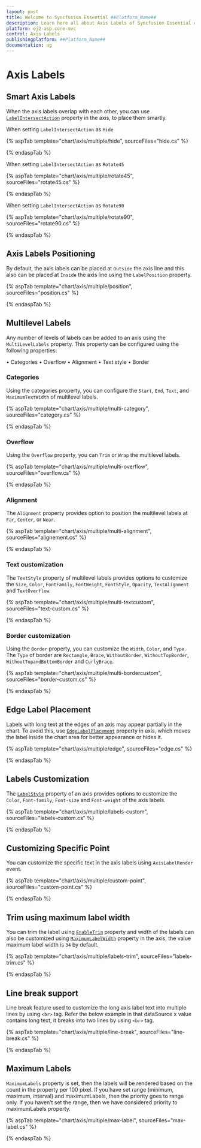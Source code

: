 ```yaml
---
layout: post
title: Welcome to Syncfusion Essential ##Platform_Name##
description: Learn here all about Axis Labels of Syncfusion Essential ##Platform_Name## widgets based on HTML5 and jQuery.
platform: ej2-asp-core-mvc
control: Axis Labels
publishingplatform: ##Platform_Name##
documentation: ug
---
```



# Axis Labels

## Smart Axis Labels

When the axis labels overlap with each other, you can use [`LabelIntersectAction`](https://help.syncfusion.com/cr/aspnetcore-js2/Syncfusion.EJ2.Charts.ChartAxis.html#Syncfusion_EJ2_Charts_ChartAxis_LabelIntersectAction)
property in the axis, to place them smartly.

When setting `LabelIntersectAction` as `Hide`

{% aspTab template="chart/axis/multiple/hide", sourceFiles="hide.cs" %}

{% endaspTab %}

When setting `LabelIntersectAction` as `Rotate45`

{% aspTab template="chart/axis/multiple/rotate45", sourceFiles="rotate45.cs" %}

{% endaspTab %}

When setting `LabelIntersectAction` as `Rotate90`

{% aspTab template="chart/axis/multiple/rotate90", sourceFiles="rotate90.cs" %}

{% endaspTab %}

## Axis Labels Positioning

By default, the axis labels can be placed at `Outside` the axis line and this also can be placed at `Inside`
the axis line using the `LabelPosition` property.

{% aspTab template="chart/axis/multiple/position", sourceFiles="position.cs" %}

{% endaspTab %}

## Multilevel Labels

Any number of levels of labels can be added to an axis using the `MultiLevelLabels` property. This property can be
configured using the following properties:

• Categories
• Overflow
• Alignment
• Text style
• Border

### Categories

Using the categories property, you can configure the `Start`, `End`, `Text`, and `MaximumTextWidth` of multilevel labels.

{% aspTab template="chart/axis/multiple/multi-category", sourceFiles="category.cs" %}

{% endaspTab %}

### Overflow

Using the `Overflow` property, you can `Trim` or `Wrap` the multilevel labels.

{% aspTab template="chart/axis/multiple/multi-overflow", sourceFiles="overflow.cs" %}

{% endaspTab %}

### Alignment

The `Alignment` property provides option to position the multilevel labels at `Far`, `Center`, or `Near`.

{% aspTab template="chart/axis/multiple/multi-alignment", sourceFiles="alignement.cs" %}

{% endaspTab %}

### Text customization

The `TextStyle` property of multilevel labels provides options to customize the `Size`, `Color`, `FontFamily`,
`FontWeight`, `FontStyle`, `Opacity`, `TextAlignment` and `TextOverflow`.

{% aspTab template="chart/axis/multiple/multi-textcustom", sourceFiles="text-custom.cs" %}

{% endaspTab %}

### Border customization

Using the `Border` property, you can customize the `Width`, `Color`, and `Type`. The `Type` of border
are `Rectangle`, `Brace`, `WithoutBorder`, `WithoutTopBorder`, `WithoutTopandBottomBorder` and `CurlyBrace`.

{% aspTab template="chart/axis/multiple/multi-bordercustom", sourceFiles="border-custom.cs" %}

{% endaspTab %}

## Edge Label Placement

Labels with long text at the edges of an axis may appear partially in the chart. To avoid this,
use [`EdgeLabelPlacement`](https://help.syncfusion.com/cr/aspnetcore-js2/Syncfusion.EJ2.Charts.ChartAxis.html#Syncfusion_EJ2_Charts_ChartAxis_EdgeLabelPlacement) property in axis, which moves
the label inside the chart area for better appearance or hides it.

{% aspTab template="chart/axis/multiple/edge", sourceFiles="edge.cs" %}

{% endaspTab %}

## Labels Customization

The [`LabelStyle`](https://help.syncfusion.com/cr/aspnetcore-js2/Syncfusion.EJ2.Charts.ChartAxis.html#Syncfusion_EJ2_Charts_ChartAxis_LabelStyle) property of an axis provides options to customize the
`Color`, `Font-family`, `Font-size` and `Font-weight` of the axis labels.

{% aspTab template="chart/axis/multiple/labels-custom", sourceFiles="labels-custom.cs" %}

{% endaspTab %}

## Customizing Specific Point

You can customize the specific text in the axis labels using `AxisLabelRender` event.

{% aspTab template="chart/axis/multiple/custom-point", sourceFiles="custom-point.cs" %}

{% endaspTab %}

## Trim using maximum label width

You can trim the label using [`EnableTrim`](https://help.syncfusion.com/cr/aspnetcore-js2/Syncfusion.EJ2.Charts.ChartAxis.html#Syncfusion_EJ2_Charts_ChartAxis_EnableTrim) property and width of the labels can also be customized using [`MaximumLabelWidth`](https://help.syncfusion.com/cr/aspnetcore-js2/Syncfusion.EJ2.Charts.ChartAxis.html#Syncfusion_EJ2_Charts_ChartAxis_MaximumLabelWidth) property in the axis, the value maximum label width is `34` by default.

{% aspTab template="chart/axis/multiple/labels-trim", sourceFiles="labels-trim.cs" %}

{% endaspTab %}

## Line break support

Line break feature used to customize the long axis label text into multiple lines by using
`<br>` tag. Refer the below example in that dataSource x value contains long text, it breaks into two lines by using  `<br>` tag.

{% aspTab template="chart/axis/multiple/line-break", sourceFiles="line-break.cs" %}

{% endaspTab %}

## Maximum Labels

`MaximumLabels` property is set, then the labels will be rendered based on the count in the property per 100 pixel. If you have set range (minimum, maximum, interval) and maximumLabels, then the priority goes to range only. If you haven’t set the range, then we have considered priority to maximumLabels property.

{% aspTab template="chart/axis/multiple/max-label", sourceFiles="max-label.cs" %}

{% endaspTab %}